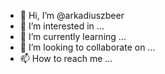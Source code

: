 - 👋 Hi, I’m @arkadiuszbeer
- 👀 I’m interested in ...
- 🌱 I’m currently learning ...
- 💞️ I’m looking to collaborate on ...
- 📫 How to reach me ...

<!---
arkadiuszbeer/arkadiuszbeer is a ✨ special ✨ repository because its `README.md` (this file) appears on your GitHub profile.
You can click the Preview link to take a look at your changes.
--->
